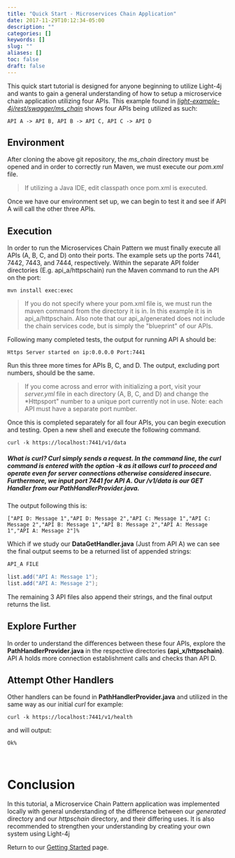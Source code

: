 ```yaml
---
title: "Quick Start - Microservices Chain Application"
date: 2017-11-29T10:12:34-05:00
description: ""
categories: []
keywords: []
slug: ""
aliases: []
toc: false
draft: false
---
```

This quick start tutorial is designed for anyone beginning to utilize Light-4j and wants to gain a general understanding of how to setup a microservice chain application utilizing four APIs. This example found in *[light-example-4j/rest/swagger/ms_chain](https://github.com/networknt/light-example-4j)* shows four APIs being utilized as such:
```
API A -> API B, API B -> API C, API C -> API D
```
## Environment
After cloning the above git repository, the *ms_chain* directory must be opened and in order to correctly run Maven, we must execute our *pom.xml* file.

>If utilizing a Java IDE, edit classpath once pom.xml is executed.

Once we have our environment set up, we can begin to test it and see if API A will call the other three APIs.

## Execution

In order to run the Microservices Chain Pattern we must finally execute all APIs (A, B, C, and D) onto their ports. The example sets up the ports 7441, 7442, 7443, and 7444, respectively. Within the separate API folder directories (E.g. api_a/httpschain) run the Maven command to run the API on the port:

```
mvn install exec:exec
```
>If you do not specify where your pom.xml file is, we must run the maven command from the directory it is in. In this example it is in api_a/httpschain. 
>Also note that our api_a/generated does not include the chain services code, but is simply the "blueprint" of our APIs.

Following many completed tests, the output for running API A should be:
```
Https Server started on ip:0.0.0.0 Port:7441
```
Run this three more times for APIs B, C, and D. The output, excluding port numbers, should be the same.

>If you come across and error with initializing a port, visit your *server.yml* file in each directory (A, B, C, and D) and change the *Httpsport" number to a unique port currently not in use.
>Note: each API must have a separate port number.

Once this is completed separately for all four APIs, you can begin execution and testing. Open a new shell and execute the following command.

```
curl -k https://localhost:7441/v1/data
```
##### What is curl? _Curl simply sends a request. In the command line, the curl command is entered with the option *-k* as it allows curl to proceed and operate even for server connections otherwise considered insecure. Furthermore, we input port 7441 for API A. Our */v1/data* is our *GET Handler* from our **PathHandlerProvider.java**._
The output following this is:

```
["API D: Message 1","API D: Message 2","API C: Message 1","API C: Message 2","API B: Message 1","API B: Message 2","API A: Message 1","API A: Message 2"]%
```
Which if we study our **DataGetHandler.java** (Just from API A) we can see the final output seems to be a returned list of appended strings:

```java
API_A FILE

list.add("API A: Message 1");
list.add("API A: Message 2");
```
The remaining 3 API files also append their strings, and the final output returns the list.

## Explore Further

In order to understand the differences between these four APIs, explore the **PathHandlerProvider.java** in the respective directories **(api_x/httpschain)**. API A holds more connection establishment calls and checks than API D.

## Attempt Other Handlers

Other handlers can be found in **PathHandlerProvider.java** and utilized in the same way as our initial *curl* for example:
```
curl -k https://localhost:7441/v1/health
```
and will output:
```
Ok%
```   
&nbsp;


# Conclusion

In this tutorial, a Microservice Chain Pattern application was implemented locally with general understanding of the difference between our *generated* directory and our *httpschain* directory, and their differing uses. It is also recommended to strengthen your understanding by creating your own system using Light-4j

Return to our [Getting Started][] page.




[Swagger 2.0 specification]: https://github.com/OAI/OpenAPI-Specification/blob/master/versions/2.0.md
[OpenAPI 3.0 specification]: https://swagger.io/specification/
[Getting Started]: /getting-started